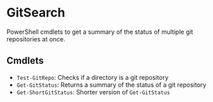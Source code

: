 # GitSearch

PowerShell cmdlets to get a summary of the status of multiple git repositories at once.

## Cmdlets
* `Test-GitRepo`: Checks if a directory is a git repository
* `Get-GitStatus`: Returns a summary of the status of a git repository
* `Get-ShortGitStatus`: Shorter version of `Get-GitStatus`
